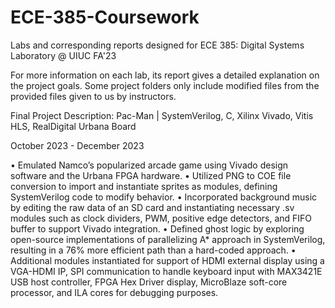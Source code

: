 # ECE-385-Coursework
Labs and corresponding reports designed for ECE 385: Digital Systems Laboratory @ UIUC FA'23

For more information on each lab, its report gives a detailed explanation on the project goals. Some project folders only include modified files from the provided files given to us by instructors.

Final Project Description:
Pac-Man | SystemVerilog, C, Xilinx Vivado, Vitis HLS, RealDigital Urbana Board 

October 2023 - December 2023

• Emulated Namco’s popularized arcade game using Vivado design software and the Urbana FPGA hardware.
• Utilized PNG to COE file conversion to import and instantiate sprites as modules, defining SystemVerilog code to modify
behavior.
• Incorporated background music by editing the raw data of an SD card and instantiating necessary .sv modules such as
clock dividers, PWM, positive edge detectors, and FIFO buffer to support Vivado integration.
• Defined ghost logic by exploring open-source implementations of parallelizing A* approach in SystemVerilog, resulting in
a 76% more efficient path than a hard-coded approach.
• Additional modules instantiated for support of HDMI external display using a VGA-HDMI IP, SPI communication to
handle keyboard input with MAX3421E USB host controller, FPGA Hex Driver display, MicroBlaze soft-core processor,
and ILA cores for debugging purposes.
